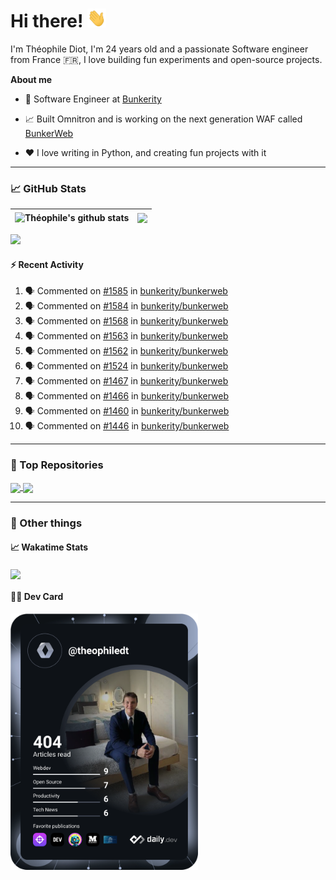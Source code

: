 # Hi there! <img src="./wave.gif" width="30px" height="30px" />

I'm Théophile Diot, I'm 24 years old and a passionate Software engineer from France 🇫🇷, I love building fun experiments and open-source projects.

**About me**

- 💼 Software Engineer at [Bunkerity](https://www.bunkerity.com/)

- 📈 Built Omnitron and is working on the next generation WAF called [BunkerWeb](https://www.bunkerweb.io)

- ❤️ I love writing in Python, and creating fun projects with it

---

### 📈 GitHub Stats

| <img align="center" src="https://github-readme-stats.vercel.app/api?username=TheophileDiot&show_icons=true&include_all_commits=true&theme=algolia&hide_border=true&rank_icon=github" alt="Théophile's github stats" /> | <img align="center" src="https://github-readme-stats.vercel.app/api/top-langs/?username=TheophileDiot&layout=compact&theme=algolia&hide_border=true" /> |
| ---------------------------------------------------------------------------------------------------------------------------------------------------------------------------------------------------------------------- | ------------------------------------------------------------------------------------------------------------------------------------------------------- |

![](https://github-readme-activity-graph.vercel.app/graph?username=TheophileDiot&theme=tokyo-night)

#### :zap: Recent Activity

<!--START_SECTION:activity-->
1. 🗣 Commented on [#1585](https://github.com/bunkerity/bunkerweb/issues/1585#issuecomment-2426097215) in [bunkerity/bunkerweb](https://github.com/bunkerity/bunkerweb)
2. 🗣 Commented on [#1584](https://github.com/bunkerity/bunkerweb/issues/1584#issuecomment-2426095468) in [bunkerity/bunkerweb](https://github.com/bunkerity/bunkerweb)
3. 🗣 Commented on [#1568](https://github.com/bunkerity/bunkerweb/issues/1568#issuecomment-2426090189) in [bunkerity/bunkerweb](https://github.com/bunkerity/bunkerweb)
4. 🗣 Commented on [#1563](https://github.com/bunkerity/bunkerweb/issues/1563#issuecomment-2426086907) in [bunkerity/bunkerweb](https://github.com/bunkerity/bunkerweb)
5. 🗣 Commented on [#1562](https://github.com/bunkerity/bunkerweb/issues/1562#issuecomment-2426082816) in [bunkerity/bunkerweb](https://github.com/bunkerity/bunkerweb)
6. 🗣 Commented on [#1524](https://github.com/bunkerity/bunkerweb/issues/1524#issuecomment-2426080529) in [bunkerity/bunkerweb](https://github.com/bunkerity/bunkerweb)
7. 🗣 Commented on [#1467](https://github.com/bunkerity/bunkerweb/issues/1467#issuecomment-2426074048) in [bunkerity/bunkerweb](https://github.com/bunkerity/bunkerweb)
8. 🗣 Commented on [#1466](https://github.com/bunkerity/bunkerweb/issues/1466#issuecomment-2426072741) in [bunkerity/bunkerweb](https://github.com/bunkerity/bunkerweb)
9. 🗣 Commented on [#1460](https://github.com/bunkerity/bunkerweb/issues/1460#issuecomment-2426067639) in [bunkerity/bunkerweb](https://github.com/bunkerity/bunkerweb)
10. 🗣 Commented on [#1446](https://github.com/bunkerity/bunkerweb/issues/1446#issuecomment-2426062571) in [bunkerity/bunkerweb](https://github.com/bunkerity/bunkerweb)
<!--END_SECTION:activity-->

---

### 🔧 Top Repositories

<a href="https://github.com/bunkerity/bunkerweb">
  <img align="center" src="https://github-readme-stats.vercel.app/api/pin/?username=Bunkerity&repo=bunkerweb&theme=algolia" />
</a>
<a href="https://github.com/TheophileDiot/Omnitron">
  <img align="center" src="https://github-readme-stats.vercel.app/api/pin/?username=TheophileDiot&repo=Omnitron&theme=algolia" />
</a>

---

### 🎉 Other things

#### 📈 Wakatime Stats

<a href="https://wakatime.com/@theophile_bunkerity">
  <img align="center" src="https://github-readme-stats.vercel.app/api/wakatime?username=3aa5ce41-c253-43d9-8441-a721e446a45f&layout=compact&theme=algolia" />
</a>

#### 👨‍💻 Dev Card

<a href="https://app.daily.dev/TheophileDt">
  <img src="./devcard.svg" width="300" alt="Théophile Diot's Dev Card"/>
</a>
